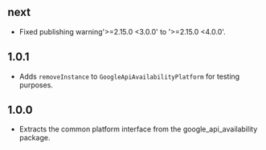 ## next

* Fixed publishing warning'>=2.15.0 <3.0.0' to '>=2.15.0 <4.0.0'.

## 1.0.1

* Adds `removeInstance` to `GoogleApiAvailabilityPlatform` for testing purposes.

## 1.0.0

* Extracts the common platform interface from the google_api_availability package.
